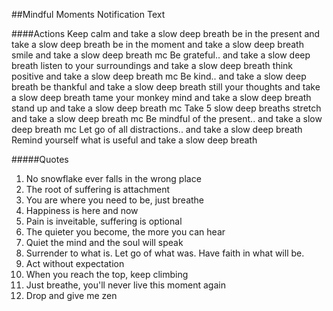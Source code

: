 ##Mindful Moments Notification Text

####Actions
		Keep calm and take a slow deep breath
		be in the present and take a slow deep breath
		be in the moment and take a slow deep breath
		smile and take a slow deep breath
mc		Be grateful.. and take a slow deep breath
		listen to your surroundings and take a slow deep breath
		think positive and take a slow deep breath
mc		Be kind.. and take a slow deep breath
		be thankful and take a slow deep breath
		still your thoughts and take a slow deep breath
		tame your monkey mind and take a slow deep breath
		stand up and take a slow deep breath
mc		Take 5 slow deep breaths
		stretch and take a slow deep breath
mc		Be mindful of the present.. and take a slow deep breath
mc		Let go of all distractions.. and take a slow deep breath
		Remind yourself what is useful and take a slow deep breath

#####Quotes
1. No snowflake ever falls in the wrong place
2. The root of suffering is attachment
3. You are where you need to be, just breathe
4. Happiness is here and now
5. Pain is inveitable, suffering is optional
6. The quieter you become, the more you can hear
7. Quiet the mind and the soul will speak
8. Surrender to what is. Let go of what was. Have faith in what will be.
9. Act without expectation
10. When you reach the top, keep climbing
11. Just breathe, you'll never live this moment again
12. Drop and give me zen